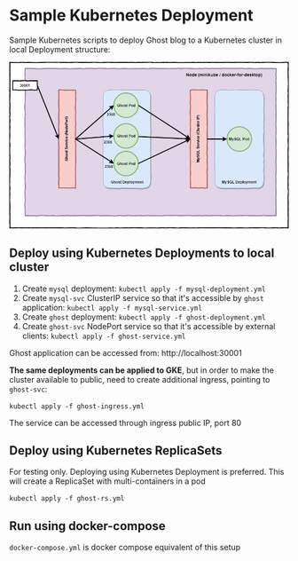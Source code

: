 # Sample Kubernetes Deployment

Sample Kubernetes scripts to deploy Ghost blog to a Kubernetes cluster in local
Deployment structure:

![Deployment Architecture](https://raw.githubusercontent.com/hpcsc/kubernetes-sample/master/deployment-architecture.png "Deployment Architecture")

## Deploy using Kubernetes Deployments to local cluster

1. Create `mysql` deployment: `kubectl apply -f mysql-deployment.yml`
2. Create `mysql-svc` ClusterIP service so that it's accessible by `ghost` application: `kubectl apply -f mysql-service.yml`
3. Create `ghost` deployment: `kubectl apply -f ghost-deployment.yml`
4. Create `ghost-svc` NodePort service so that it's accessible by external clients: `kubectl apply -f ghost-service.yml`

Ghost application can be accessed from: http://localhost:30001

**The same deployments can be applied to GKE**, but in order to make the cluster available to public, need to create additional ingress, pointing to `ghost-svc`:

```
kubectl apply -f ghost-ingress.yml
```

The service can be accessed through ingress public IP, port 80

## Deploy using Kubernetes ReplicaSets

For testing only. Deploying using Kubernetes Deployment is preferred. This will create a ReplicaSet with multi-containers in a pod

```
kubectl apply -f ghost-rs.yml
```

## Run using docker-compose

`docker-compose.yml` is docker compose equivalent of this setup

